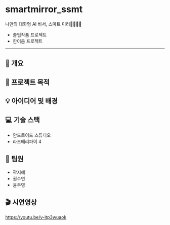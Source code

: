 # smartmirror_ssmt

나만의 대화형 AI 비서, 스마트 미러👩‍💼👨‍💼

* 졸업작품 프로젝트
* 한이음 프로젝트
---------------------------

📃 개요
---------------------------


🚩 프로젝트 목적
---------------------------


💡 아이디어 및 배경
---------------------------


💻 기술 스택
---------------------------
* 안드로이드 스튜디오
* 라즈베리파이 4

👥 팀원
---------------------------
* 곽지혜
* 권수연
* 윤주영

🎬 시연영상
---------------------------
https://youtu.be/y-itp3wuaok
